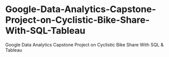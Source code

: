 # Google-Data-Analytics-Capstone-Project-on-Cyclistic-Bike-Share-With-SQL-Tableau
Google Data Analytics Capstone Project on Cyclistic Bike Share With SQL &amp; Tableau
